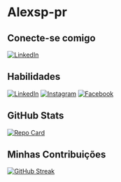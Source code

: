 # Alexsp-pr

## Conecte-se comigo
[![LinkedIn](https://img.shields.io/badge/LinkedIn-f8f8f2?style=for-the-badge&logo=linkedin&logoColor=0E76A8)](https://www.linkedin.com/in/alex-oliveira-8071ab6b)


## Habilidades
[![LinkedIn](https://img.shields.io/badge/LinkedIn-f8f8f2?style=for-the-badge&logo=linkedin&logoColor=0E76A8)](https://www.linkedin.com/in/alex-oliveira-8071ab6b)
[![Instagram](https://img.shields.io/badge/Instagram-f8f8f2?style=for-the-badge&logo=instagram)](https://www.instagram.com/alex_lekofc?igsh=MTYzNDZ0dmFhZ2QxbA==)
[![Facebook](https://img.shields.io/badge/Facebook-f8f8f2?style=for-the-badge&logo=facebook&logoColor=0E76A8)](https://www.facebook.com/share/QBVgRDxNErkoNBGY/?mibextid=qi2Omg)


## GitHub Stats
[![Repo Card](https://github-readme-stats.vercel.app/api/pin/?username=alexsp-pr&repo=dio-lab-open-source&bg_color=000&border_color=30A3DC&show_icons=true&icon_color=30A3DC&title_color=E94D5F&text_color=FFF)](https://github.com/alexsp-pr/cursogit)


## Minhas Contribuições
[![GitHub Streak](https://streak-stats.demolab.com/?user=SEUUSERNAME&theme=bear&background=000&border=30A3DC&dates=FFF)](https://git.io/streak-stats)